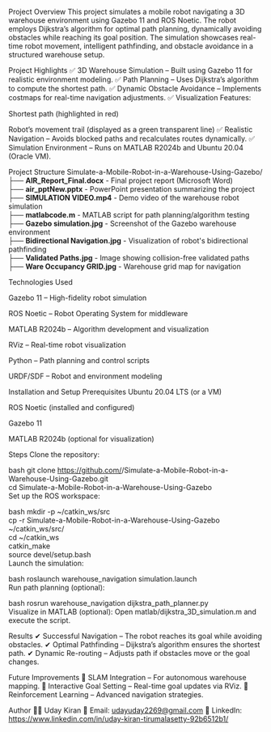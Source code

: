 Project Overview
This project simulates a mobile robot navigating a 3D warehouse environment using Gazebo 11 and ROS Noetic. The robot employs Dijkstra’s algorithm for optimal path planning, dynamically avoiding obstacles while reaching its goal position. The simulation showcases real-time robot movement, intelligent pathfinding, and obstacle avoidance in a structured warehouse setup.

Project Highlights
✅ 3D Warehouse Simulation – Built using Gazebo 11 for realistic environment modeling.
✅ Path Planning – Uses Dijkstra’s algorithm to compute the shortest path.
✅ Dynamic Obstacle Avoidance – Implements costmaps for real-time navigation adjustments.
✅ Visualization Features:

Shortest path (highlighted in red)

Robot’s movement trail (displayed as a green transparent line)
✅ Realistic Navigation – Avoids blocked paths and recalculates routes dynamically.
✅ Simulation Environment – Runs on MATLAB R2024b and Ubuntu 20.04 (Oracle VM).

Project Structure
Simulate-a-Mobile-Robot-in-a-Warehouse-Using-Gazebo/
├── **AIR_Report_Final.docx**       - Final project report (Microsoft Word)  
├── **air_pptNew.pptx**             - PowerPoint presentation summarizing the project  
├── **SIMULATION VIDEO.mp4**        - Demo video of the warehouse robot simulation  
├── **matlabcode.m**                - MATLAB script for path planning/algorithm testing  
├── **Gazebo simulation.jpg**       - Screenshot of the Gazebo warehouse environment  
├── **Bidirectional Navigation.jpg** - Visualization of robot's bidirectional pathfinding  
├── **Validated Paths.jpg**         - Image showing collision-free validated paths  
├── **Ware Occupancy GRID.jpg**     - Warehouse grid map for navigation  

Technologies Used

Gazebo 11 – High-fidelity robot simulation

ROS Noetic – Robot Operating System for middleware

MATLAB R2024b – Algorithm development and visualization

RViz – Real-time robot visualization

Python – Path planning and control scripts

URDF/SDF – Robot and environment modeling

Installation and Setup
Prerequisites
Ubuntu 20.04 LTS (or a VM)

ROS Noetic (installed and configured)

Gazebo 11

MATLAB R2024b (optional for visualization)

Steps
Clone the repository:

bash
git clone https://github.com/<your-username>/Simulate-a-Mobile-Robot-in-a-Warehouse-Using-Gazebo.git  
cd Simulate-a-Mobile-Robot-in-a-Warehouse-Using-Gazebo  
Set up the ROS workspace:

bash
mkdir -p ~/catkin_ws/src  
cp -r Simulate-a-Mobile-Robot-in-a-Warehouse-Using-Gazebo ~/catkin_ws/src/  
cd ~/catkin_ws  
catkin_make  
source devel/setup.bash  
Launch the simulation:

bash
roslaunch warehouse_navigation simulation.launch  
Run path planning (optional):

bash
rosrun warehouse_navigation dijkstra_path_planner.py  
Visualize in MATLAB (optional):
Open matlab/dijkstra_3D_simulation.m and execute the script.

Results
✔ Successful Navigation – The robot reaches its goal while avoiding obstacles.
✔ Optimal Pathfinding – Dijkstra’s algorithm ensures the shortest path.
✔ Dynamic Re-routing – Adjusts path if obstacles move or the goal changes.

Future Improvements
🔹 SLAM Integration – For autonomous warehouse mapping.
🔹 Interactive Goal Setting – Real-time goal updates via RViz.
🔹 Reinforcement Learning – Advanced navigation strategies.

Author
👨‍💻 Uday Kiran
📧 Email: udayuday2269@gmail.com
🔗 LinkedIn: https://www.linkedin.com/in/uday-kiran-tirumalasetty-92b6512b1/
